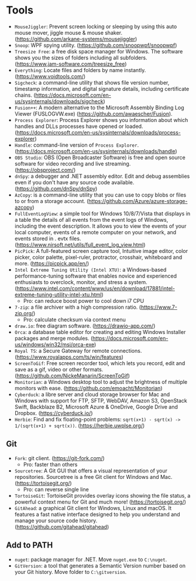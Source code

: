 # Tools

- `MouseJiggler`: Prevent screen locking or sleeping by using this auto mouse mover, jiggle mouse & mouse shaker. (<https://github.com/arkane-systems/mousejiggler>)
- `Snoop`: WPF spying utility. (<https://github.com/snoopwpf/snoopwpf>)
- `Treesize Free`: a free disk space manager for Windows. The software shows you the sizes of folders including all subfolders. (<https://www.jam-software.com/treesize_free>)
- `Everything`: Locate files and folders by name instantly. (<https://www.voidtools.com/>)
- `Sigcheck`: a command-line utility that shows file version number, timestamp information, and digital signature details, including certificate chains. (<https://docs.microsoft.com/en-us/sysinternals/downloads/sigcheck>)
- `Fusion++`: A modern alternative to the Microsoft Assembly Binding Log Viewer (FUSLOGVW.exe) (<https://github.com/awaescher/Fusion>).
- `Process Explorer`: Process Explorer shows you information about which handles and DLLs processes have opened or loaded. (<https://docs.microsoft.com/en-us/sysinternals/downloads/process-explorer>)
- `Handle`: command-line version of `Process Explorer`. (<https://docs.microsoft.com/en-us/sysinternals/downloads/handle>)
- `OBS Studio`: OBS (Open Broadcaster Software) is free and open source software for video recording and live streaming. (<https://obsproject.com/>)
- `dnSpy`: a debugger and .NET assembly editor. Edit and debug assemblies even if you don't have any source code available. (<https://github.com/dnSpy/dnSpy>)
- `AzCopy`: is a command-line utility that you can use to copy blobs or files to or from a storage account. (<https://github.com/Azure/azure-storage-azcopy>)
- `FullEventLogView`: a simple tool for Windows 10/8/7/Vista that displays in a table the details of all events from the event logs of Windows, including the event description. It allows you to view the events of your local computer, events of a remote computer on your network, and events stored in . evtx files. (<https://www.nirsoft.net/utils/full_event_log_view.html>)
- `PicPick`: A full-featured screen capture tool, Intuitive image editor, color picker, color palette, pixel-ruler, protractor, crosshair, whiteboard and more. (<https://picpick.app/en/>)
- `Intel Extreme Tuning Utility (Intel XTU)`: a Windows-based performance-tuning software that enables novice and experienced enthusiasts to overclock, monitor, and stress a system. (<https://www.intel.com/content/www/us/en/download/17881/intel-extreme-tuning-utility-intel-xtu.html>)
  - Pro: can reduce boost power to cool down i7 CPU
- `7-zip`: a file archiver with a high compression ratio. (<https://www.7-zip.org/>)
  - Pro: calculate checksum via context menu
- `draw.io`: free diagram software. (<https://drawio-app.com/>)
- `Orca`: a database table editor for creating and editing Windows Installer packages and merge modules. (<https://docs.microsoft.com/en-us/windows/win32/msi/orca-exe>)
- `Royal TS`: a Secure Gateway for remote connections. (<https://www.royalapps.com/ts/win/features>)
- `ScreenToGif`: Free screen recorder tool, which lets you record, edit and save as a gif, video or other formats. (<https://github.com/NickeManarin/ScreenToGif>)
- `Monitorian`: a Windows desktop tool to adjust the brightness of multiple monitors with ease. (<https://github.com/emoacht/Monitorian>)
- `Cyberduck`: a libre server and cloud storage browser for Mac and Windows with support for FTP, SFTP, WebDAV, Amazon S3, OpenStack Swift, Backblaze B2, Microsoft Azure & OneDrive, Google Drive and Dropbox. (<https://cyberduck.io/>)
- `Herbie`: Find and fix floating-point problems: `sqrt(x+1) - sqrt(x) -> 1/(sqrt(x+1) + sqrt(x))`. (<https://herbie.uwplse.org/>)

## Git

- `Fork`: git client. (<https://git-fork.com/>)
  - Pro: faster than others
- `Sourcetree`: A Git GUI that offers a visual representation of your repositories. Sourcetree is a free Git client for Windows and Mac. (<https://tortoisegit.org/>)
  - Pro: can reverse single line
- `TortoiseGit`: TortoiseGit provides overlay icons showing the file status, a powerful context menu for Git and much more! (<https://tortoisegit.org/>)
- `GitAhead`: a graphical Git client for Windows, Linux and macOS. It features a fast native interface designed to help you understand and manage your source code history. (<https://github.com/gitahead/gitahead>)

## Add to PATH

- `nuget`: package manager for .NET. Move `nuget.exe` to `C:\nuget`.
- `GitVersion`: a tool that generates a Semantic Version number based on your Git history. Move folder to `C:\gitversion`.
